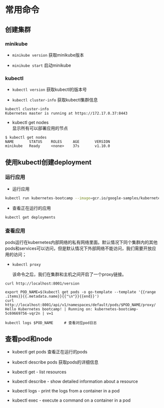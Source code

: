 # 常用命令


## 创建集群
### minikube

* ``minikube version``
  获取minikube版本

* ``minikube start``
  启动minikube


### kubectl 

* ``kubectl version``
  获取kubectl的版本号

* ``kubectl cluster-info``
  获取kubectl集群信息
```
kubectl cluster-info
Kubernetes master is running at https://172.17.0.37:8443
```

* kubectl get nodes   
  显示所有可以部署应用的节点
```
$ kubectl get nodes
NAME       STATUS    ROLES     AGE       VERSION
minikube   Ready     <none>    37s       v1.10.0
```

## 使用kubectl创建deployment

### 运行应用

* 运行应用
``` bash
kubectl run kubernetes-bootcamp --image=gcr.io/google-samples/kubernetes-bootcamp:v1 --port=8080
```
* 查看正在运行的应用

```bash
kubectl get deployments
```

### 查看应用

pods运行在kubernetes内部网络的私有网络里面。默认情况下同个集群内的其他pods和services可以访问，但是默认情况下外部网络不能访问，我们需要开放应用的访问；


* ``kubectl proxy``

  该命令之后，我们在集群和主机之间开启了一个proxy链接。 

```
curl http://localhost:8001/version
```

```
export POD_NAME=$(kubectl get pods -o go-template --template '{{range .items}}{{.metadata.name}}{{"\n"}}{{end}}')
curl http://localhost:8001/api/v1/namespaces/default/pods/$POD_NAME/proxy/
Hello Kubernetes bootcamp! | Running on: kubernetes-bootcamp-5c69669756-vqr2n | v=1

kubectl logs $POD_NAME     # 查看对应pod日志
```


## 查看pod和node 

* kubectl get pods 
  查看正在运行的pods 

* kubectl describe pods
  获取pods的详细信息


* kubectl get - list resources
* kubectl describe - show detailed information about a resource
* kubectl logs - print the logs from a container in a pod
* kubectl exec - execute a command on a container in a pod


